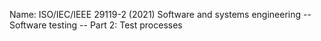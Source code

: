 
Name:  ISO/IEC/IEEE 29119-2 (2021) Software and systems engineering -- Software testing -- Part 2: Test processes